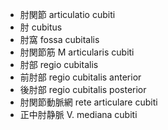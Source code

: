 - 肘関節 articulatio cubiti
- 肘 cubitus
- 肘窩 fossa cubitalis
- 肘関節筋 M articularis cubiti
- 肘部 regio cubitalis
- 前肘部 regio cubitalis anterior
- 後肘部 regio cubitalis posterior
- 肘関節動脈網 rete articulare cubiti
- 正中肘静脈 V. mediana cubiti
